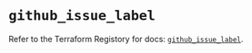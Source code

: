 # `github_issue_label`

Refer to the Terraform Registory for docs: [`github_issue_label`](https://registry.terraform.io/providers/integrations/github/5.38.0/docs/resources/issue_label).
